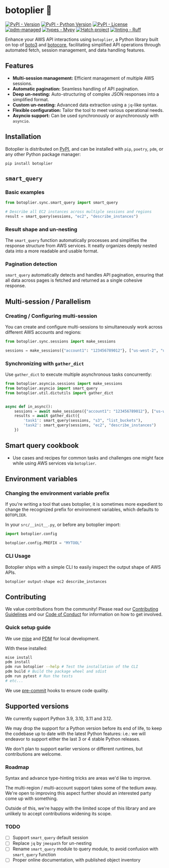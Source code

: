 # botoplier 🚀

[![PyPI - Version](https://img.shields.io/pypi/v/botoplier)](https://pypi.org/project/botoplier/) [![PyPI - Python Version](https://img.shields.io/pypi/pyversions/botoplier)](https://pypi.org/project/botoplier/) [![PyPI - License](https://img.shields.io/pypi/l/botoplier)](https://github.com/ManoManoTech/botoplier/blob/main/LICENSE) [![pdm-managed](https://img.shields.io/badge/pdm-managed-blueviolet)](https://pdm.fming.dev) [![types - Mypy](https://img.shields.io/badge/types-Mypy-blue.svg)](https://github.com/python/mypy) [![Hatch project](https://img.shields.io/badge/%F0%9F%A5%9A-Hatch-4051b5.svg)](https://github.com/pypa/hatch) [![linting - Ruff](https://img.shields.io/endpoint?url=https://raw.githubusercontent.com/charliermarsh/ruff/main/assets/badge/v0.json)](https://github.com/astral-sh/ruff)

Enhance your AWS API interactions using `botoplier`, a Python library built on top of [boto3](https://github.com/boto/boto3) and [botocore](https://github.com/boto/botocore), facilitating simplified API operations through automated fetch, session management, and data handling features.

## Features

- **Multi-session management:** Efficient management of multiple AWS sessions.
- **Automatic pagination:** Seamless handling of API pagination.
- **Deep un-nesting:** Auto-structuring of complex JSON responses into a simplified format.
- **Custom un-nesting:** Advanced data extraction using a `jq`-like syntax.
- **Flexible configuration:** Tailor the tool to meet various operational needs.
- **Asyncio support:** Can be used synchronously or asynchronously with `asyncio`.

## Installation

Botoplier is distributed on [PyPI](https://pypi.org/project/botoplier/), and can be installed with `pip`, `poetry`, `pdm`, or any other Python package manager:

```bash
pip install botoplier
```

## `smart_query`

### Basic examples

```python
from botoplier.sync.smart_query import smart_query

# Describe all EC2 instances across multiple sessions and regions
result = smart_query(sessions, "ec2", "describe_instances")
```

### Result shape and un-nesting

The `smart_query` function automatically processes and simplifies the response structure from AWS services. It neatly
organizes deeply nested data into a more readable and usable format.

### Pagination detection

`smart_query` automatically detects and handles API pagination, ensuring that all data across pages is fetched and
returned as a single cohesive response.

## Multi-session / Parallelism

### Creating / Configuring multi-session

You can create and configure multi-sessions to simultaneously work across different AWS accounts and regions:

```python
from botoplier.sync.sessions import make_sessions

sessions = make_sessions({"account1": "123456789012"}, ["us-west-2", "us-east-1"], {"account1": "roleName"})
```

### Synchronizing with `gather_dict`

Use `gather_dict` to execute multiple asynchronous tasks concurrently:

```python
from botoplier.asyncio.sessions import make_sessions
from botoplier.asyncio import smart_query
from botoplier.util.dictutils import gather_dict


async def in_async():
    sessions = await make_sessions({"account1": "123456789012"}, ["us-west-2", "us-east-1"], {"account1": "roleName"})
    results = await gather_dict({
        'task1': smart_query(sessions, "s3", "list_buckets"),
        'task2': smart_query(sessions, "ec2", "describe_instances")
    })
```

## Smart query cookbook

- Use cases and recipes for common tasks and challenges one might face while using AWS services via `botoplier`.

## Environment variables

### Changing the environment variable prefix

If you're writing a tool that uses botoplier, it is sometimes more expedient to
change the recognized prefix for environment variables, which defaults to `BOTOPLIER`.

In your `src/__init__.py`, or before any botoplier import:

```python
import botoplier.config

botoplier.config.PREFIX = "MYTOOL"
```

### CLI Usage

Botoplier ships with a simple CLI to easily inspect the output shape of AWS APIs.

```shell
botoplier output-shape ec2 describe_instances
```

## Contributing

We value contributions from the community! Please read our [Contributing Guidelines](./CONTRIBUTING.md) and our [Code of Conduct](./.github/CODE_OF_CONDUCT.md) for information on how to get involved.

### Quick setup guide

We use [mise](https://mise.jdx.dev/) and [PDM](https://pdm-project.org/) for local development.

With these installed:

```bash
mise install
pdm install
pdm run botoplier --help # Test the installation of the CLI
pdm build # Build the package wheel and sdist
pdm run pytest # Run the tests
# etc...
```

We use [pre-commit](https://pre-commit.com/#install) hooks to ensure code quality.

## Supported versions

We currently support Python 3.9, 3.10, 3.11 and 3.12.

We may drop the support for a Python version before its end of life, to keep the codebase up to date with the latest Python features: i.e.: we will endeavor to support either the last 3 or 4 stable Python releases.

We don't plan to support earlier versions or different runtimes, but contributions are welcome.

### Roadmap

Syntax and advance type-hinting tricks are areas we'd like to improve.

The multi-region / multi-account support takes some of the tedium away. We're open
to improving this aspect further should an interested party come up with something.

Outside of this, we're happy with the limited scope of this library and are unlikely to
accept contributions widening its scope.

### TODO

- [ ] Support `smart_query` default session
- [ ] Replace `jq` by `jmespath` for un-nesting
- [ ] Rename `smart_query` module to query module, to avoid confusion with `smart_query` function
- [ ] Proper online documentation, with published object inventory
